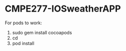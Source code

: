 # CMPE277-IOSweatherAPP

For pods to work:
1. sudo gem install cocoapods
2. cd <path-to-project>
3. pod install
